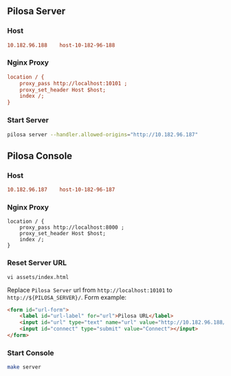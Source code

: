 



## Pilosa Server

### Host

```ini
10.182.96.188    host-10-182-96-188
```



### Nginx Proxy

```ini
location / {
    proxy_pass http://localhost:10101 ;
    proxy_set_header Host $host;
    index /;
}
```



### Start Server

```sh
pilosa server --handler.allowed-origins="http://10.182.96.187"
```







## Pilosa Console

### Host

```ini
10.182.96.187    host-10-182-96-187
```



### Nginx Proxy

```
location / {
    proxy_pass http://localhost:8000 ;
    proxy_set_header Host $host;
    index /;
}
```



### Reset Server URL

```shell
vi assets/index.html  
```

Replace `Pilosa Server` url from `http://localhost:10101` to `http://${PILOSA_SERVER}/`. Form example:

```html
<form id="url-form">
	<label id="url-label" for="url">Pilosa URL</label>
	<input id="url" type="text" name="url" value="http://10.182.96.188/"></input>
	<input id="connect" type="submit" value="Connect"></input>
</form>
```



### Start Console

```sh
make server
```











